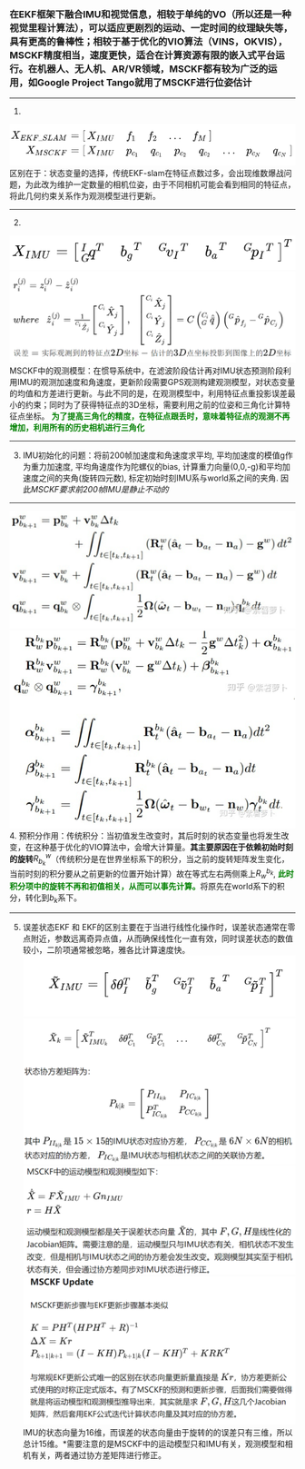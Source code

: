 ### 在EKF框架下融合IMU和视觉信息，相较于单纯的VO（所以还是一种视觉里程计算法），可以适应更剧烈的运动、一定时间的纹理缺失等，具有更高的鲁棒性；相较于基于优化的VIO算法（VINS，OKVIS），MSCKF精度相当，速度更快，适合在计算资源有限的嵌入式平台运行。在机器人、无人机、AR/VR领域，MSCKF都有较为广泛的运用，如Google Project Tango就用了MSCKF进行位姿估计  
***
1. 
![](images/20220815172928.png)  
区别在于：状态变量的选择，传统EKF-slam在特征点数过多，会出现维数爆战问题，为此改为维护一定数量的相机位姿，由于不同相机可能会看到相同的特征点，将此几何约束关系作为观测模型进行更新。
***
2. 
![](images/20220815174109.png)  
![](images/20220815175859.png)  
MSCKF中的观测模型：在惯导系统中，在滤波阶段估计再对IMU状态预测阶段利用IMU的观测加速度和角速度，更新阶段需要GPS观测构建观测模型，对状态变量的均值和方差进行更新。与此不同的是，在观测模型中，利用特征点重投影误差最小的约束；同时为了获得特征点的3D坐标，需要利用之前的位姿和三角化计算特征点坐标。<font color=green> __为了提高三角化的精度，在特征点跟丢时，意味着特征点的观测不再增加，利用所有的历史相机进行三角化__</font>
***
3. IMU初始化的问题：将前200帧加速度和角速度求平均, 平均加速度的模值g作为重力加速度, 平均角速度作为陀螺仪的bias, 计算重力向量(0,0,-g)和平均加速度之间的夹角(旋转四元数), 标定初始时刻IMU系与world系之间的夹角. 因此*MSCKF要求前200帧IMU是静止不动的*
***
![](images/20220815202653.png)  
![](images/20220815202753.png)  
4. 预积分作用：传统积分：当初值发生改变时，其后时刻的状态变量也将发生改变，在这种基于优化的VIO算法中，会增大计算量。**其主要原因在于依赖初始时刻的旋转**$R^w_{b_k}$（传统积分是在世界坐标系下的积分，当之前的旋转矩阵发生变化，当前时刻的积分要从之前更新的位置开始计算）故在等式左右两侧乘上$R^{b_k}_w$,<font color=green> **此时积分项中的旋转不再和初值相关，从而可以事先计算。**</font>将原先在world系下的积分，转化到$b_k$系下。
***
5. 误差状态EKF 和 EKF的区别主要在于当进行线性化操作时，误差状态通常在零点附近，参数远离奇异点值，从而确保线性化一直有效，同时误差状态的数值较小，二阶项通常被忽略，雅各比计算速度快。
![](images/20220817104237.png)  
![](images/20220817104519.png)  
![](images/20220817104612.png)  
![](images/20220817111011.png)  
IMU的状态向量为16维，而误差的状态向量由于旋转的的误差只有三维，所以总计15维。*需要注意的是MSCKF中的运动模型只和IMU有关，观测模型和相机有关，两者通过协方差矩阵进行修正。